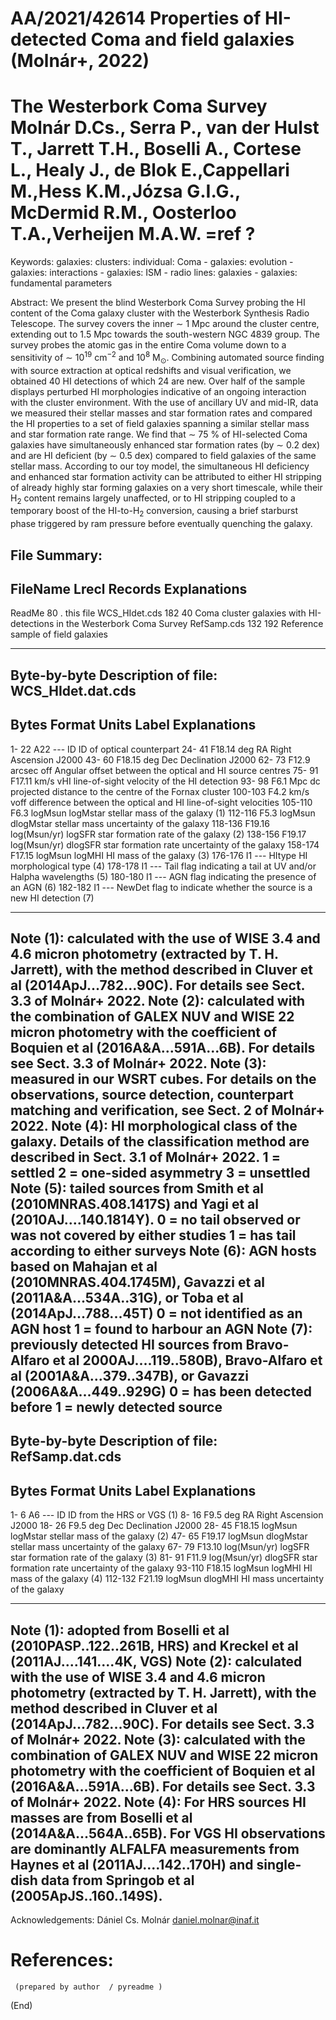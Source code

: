 AA/2021/42614   Properties of HI-detected Coma and field galaxies     (Molnár+, 2022)
================================================================================
The Westerbork Coma Survey
    Molnár D.Cs., Serra P., van der Hulst T., Jarrett T.H., Boselli A., Cortese L., 
    Healy J., de Blok E.,Cappellari M.,Hess K.M.,Józsa G.I.G., McDermid R.M.,
    Oosterloo T.A.,Verheijen M.A.W.
    =ref ?
================================================================================
Keywords: galaxies: clusters: individual: Coma -
          galaxies: evolution - galaxies: interactions -
          galaxies: ISM - radio lines: galaxies -
          galaxies: fundamental parameters


Abstract:
  We present the blind Westerbork Coma Survey probing the HI
  content of the Coma galaxy cluster with the Westerbork Synthesis Radio
  Telescope. The survey covers the inner $\sim$ 1 Mpc around the cluster centre,
  extending out to 1.5 Mpc towards the south-western NGC 4839 group. The survey
  probes the atomic gas in the entire Coma volume down to a sensitivity of
  $\sim$ 10$^{19}$ cm$^{-2}$ and 10$^8$ M$_{\odot}$. Combining automated source
  finding with source extraction at optical redshifts and visual verification,
  we obtained 40 HI detections of which 24 are new. Over half of
  the sample displays perturbed HI morphologies indicative of
  an ongoing interaction with the cluster environment. With the use of ancillary
  UV and mid-IR, data we measured their stellar masses and star formation rates
  and compared the HI properties to a set of field galaxies spanning
  a similar stellar mass and star formation rate range. We find that $\sim$ 75
  % of HI-selected Coma galaxies have simultaneously
  enhanced star formation rates (by $\sim$ 0.2 dex) and are HI
  deficient (by $\sim$ 0.5 dex) compared to field galaxies of the same stellar
  mass. According to our toy model, the simultaneous HI deficiency
  and enhanced star formation activity can be attributed to either HI stripping 
  of already highly star forming galaxies on a very short timescale,
  while their H$_2$ content remains largely unaffected, or to HI stripping
  coupled to a temporary boost of the HI-to-H$_2$ conversion, causing a 
  brief starburst phase triggered by ram pressure before eventually 
  quenching the galaxy.

File Summary:
--------------------------------------------------------------------------------
 FileName       Lrecl   Records    Explanations
--------------------------------------------------------------------------------
ReadMe          80        .        this file
WCS_HIdet.cds   182       40       Coma cluster galaxies with HI-detections
                                   in the Westerbork Coma Survey
RefSamp.cds     132      192       Reference sample of field galaxies 


--------------------------------------------------------------------------------
Byte-by-byte Description of file: WCS_HIdet.dat.cds
--------------------------------------------------------------------------------
 Bytes    Format Units         Label     Explanations
--------------------------------------------------------------------------------
  1- 22   A22    ---           ID        ID of optical counterpart
 24- 41   F18.14 deg           RA        Right Ascension J2000
 43- 60   F18.15 deg           Dec       Declination J2000
 62- 73   F12.9  arcsec        off       Angular offset between the 
                                         optical and HI source centres
 75- 91   F17.11 km/s          vHI       line-of-sight velocity of 
                                         the HI detection
 93- 98   F6.1   Mpc           dc        projected distance to the centre
                                         of the Fornax cluster
100-103   F4.2   km/s          voff      difference between the optical and
                                         HI line-of-sight velocities
105-110   F6.3   logMsun       logMstar  stellar mass of the galaxy (1)
112-116   F5.3   logMsun       dlogMstar stellar mass uncertainty 
                                         of the galaxy
118-136   F19.16 log(Msun/yr)  logSFR    star formation rate of the 
                                         galaxy (2)
138-156   F19.17 log(Msun/yr)  dlogSFR   star formation rate uncertainty 
                                         of the galaxy
158-174   F17.15 logMsun       logMHI    HI mass of the galaxy (3)
176-176   I1     ---           HItype    HI morphological type (4)
178-178   I1     ---           Tail      flag indicating a tail at UV
                                         and/or Halpha wavelengths (5)
180-180   I1     ---           AGN       flag indicating the presence
                                         of an AGN (6)
182-182   I1     ---           NewDet    flag to indicate whether the
                                         source is a new HI detection (7)

--------------------------------------------------------------------------------
Note (1): calculated with the use of WISE 3.4 and 4.6 micron photometry
(extracted by T. H. Jarrett), with the method described in Cluver et al
(2014ApJ...782...90C). For details see Sect. 3.3 of Molnár+ 2022.
Note (2): calculated with the combination of GALEX NUV and WISE 22 micron 
photometry with the coefficient of Boquien et al (2016A&A...591A...6B).
For details see Sect. 3.3 of Molnár+ 2022.
Note (3): measured in our WSRT cubes. For details on the observations,
source detection, counterpart matching and verification, see Sect. 2
of Molnár+ 2022.
Note (4): HI morphological class of the galaxy. Details of the
classification method are described in Sect. 3.1 of Molnár+ 2022.
     1 = settled
     2 = one-sided asymmetry
     3 = unsettled
Note (5): tailed sources from Smith et al (2010MNRAS.408.1417S)
and Yagi et al (2010AJ....140.1814Y).
     0 = no tail observed or was not covered by either studies
     1 = has tail according to either surveys
Note (6): AGN hosts based on Mahajan et al (2010MNRAS.404.1745M), 
Gavazzi et al (2011A&A...534A..31G), or Toba et al (2014ApJ...788...45T)
     0 = not identified as an AGN host
     1 = found to harbour an AGN
Note (7): previously detected HI sources from Bravo-Alfaro et al 
2000AJ....119..580B), Bravo-Alfaro et al (2001A&A...379..347B),
or Gavazzi (2006A&A...449..929G) 
     0 = has been detected before
     1 = newly detected source
--------------------------------------------------------------------------------


Byte-by-byte Description of file: RefSamp.dat.cds
--------------------------------------------------------------------------------
 Bytes    Format Units         Label     Explanations
--------------------------------------------------------------------------------
  1-  6   A6     ---           ID        ID from the HRS or VGS (1)
  8- 16   F9.5   deg           RA        Right Ascension J2000
 18- 26   F9.5   deg           Dec       Declination J2000
 28- 45   F18.15 logMsun       logMstar  stellar mass of the galaxy (2)
 47- 65   F19.17 logMsun       dlogMstar stellar mass uncertainty 
                                         of the galaxy
 67- 79   F13.10 log(Msun/yr)  logSFR    star formation rate of the 
                                         galaxy (3)
 81- 91   F11.9  log(Msun/yr)  dlogSFR   star formation rate uncertainty 
                                         of the galaxy
 93-110   F18.15 logMsun       logMHI    HI mass of the galaxy (4)
112-132   F21.19 logMsun       dlogMHI   HI mass uncertainty of the galaxy

--------------------------------------------------------------------------------
Note (1): adopted from Boselli et al (2010PASP..122..261B, HRS) and Kreckel et al
(2011AJ....141....4K, VGS)
Note (2): calculated with the use of WISE 3.4 and 4.6 micron photometry
(extracted by T. H. Jarrett), with the method described in Cluver et al
(2014ApJ...782...90C). For details see Sect. 3.3 of Molnár+ 2022.
Note (3): calculated with the combination of GALEX NUV and WISE 22 micron 
photometry with the coefficient of Boquien et al (2016A&A...591A...6B).
For details see Sect. 3.3 of Molnár+ 2022.
Note (4): For HRS sources HI masses are from Boselli et al (2014A&A...564A..65B).
For VGS HI observations are dominantly ALFALFA measurements from 
Haynes et al (2011AJ....142..170H) and single-dish data from 
Springob et al (2005ApJS..160..149S).
--------------------------------------------------------------------------------

Acknowledgements: Dániel Cs. Molnár <daniel.molnar@inaf.it>

References:
================================================================================
     (prepared by author  / pyreadme )
(End)
